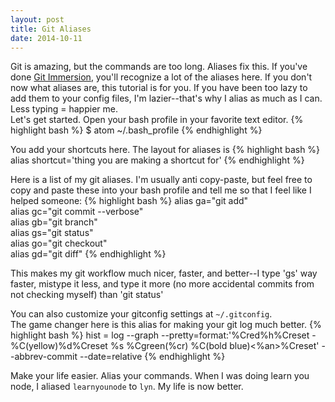 ```yaml
---
layout: post
title: Git Aliases
date: 2014-10-11
---
```


Git is amazing, but the commands are too long. Aliases fix this. If you've done [Git Immersion](http://gitimmersion.com/), you'll recognize a lot of the aliases here. If you don't now what aliases are, this tutorial is for you. If you have been too lazy to add them to your config files, I'm lazier--that's why I alias as much as I can. Less typing = happier me.  
Let's get started.
Open your bash profile in your favorite text editor.
{% highlight bash %}
$ atom ~/.bash_profile
{% endhighlight %}

You add your shortcuts here. The layout for aliases is
{% highlight bash %}
alias shortcut='thing you are making a shortcut for'
{% endhighlight %}

Here is a list of my git aliases. I'm usually anti copy-paste, but feel free to copy and paste these into your bash profile and tell me so that I feel like I helped someone:
{% highlight bash %}
alias ga="git add"  
alias gc="git commit --verbose"  
alias gb="git branch"  
alias gs="git status"  
alias go="git checkout"  
alias gd="git diff"
{% endhighlight %}

This makes my git workflow much nicer, faster, and better--I type 'gs' way faster, mistype it less, and type it more (no more accidental commits from not checking myself) than 'git status'  

You can also customize your gitconfig settings at `~/.gitconfig`.   
The game changer here is this alias for making your git log much better.
{% highlight bash %}
hist = log --graph --pretty=format:'%Cred%h%Creset -%C(yellow)%d%Creset %s %Cgreen(%cr) %C(bold blue)<%an>%Creset' --abbrev-commit --date=relative
{% endhighlight %}

Make your life easier. Alias your commands. When I was doing learn you node, I aliased `learnyounode` to `lyn`. My life is now better.
